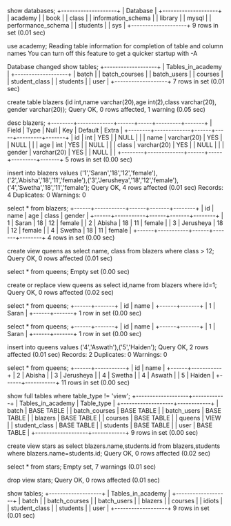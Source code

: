 show databases;
+--------------------+
| Database           |
+--------------------+
| academy            |
| book               |
| class              |
| information_schema |
| library            |
| mysql              |
| performance_schema |
| students           |
| sys                |
+--------------------+
9 rows in set (0.01 sec)

use academy;
Reading table information for completion of table and column names
You can turn off this feature to get a quicker startup with -A

Database changed
show tables;
+-------------------+
| Tables_in_academy |
+-------------------+
| batch             |
| batch_courses     |
| batch_users       |
| courses           |
| student_class     |
| students          |
| user              |
+-------------------+
7 rows in set (0.01 sec)


create table blazers (id int,name varchar(20),age int(2),class varchar(20), gender varchar(20));
Query OK, 0 rows affected, 1 warning (0.05 sec)

desc blazers;
+--------+-------------+------+-----+---------+-------+
| Field  | Type        | Null | Key | Default | Extra |
+--------+-------------+------+-----+---------+-------+
| id     | int         | YES  |     | NULL    |       |
| name   | varchar(20) | YES  |     | NULL    |       |
| age    | int         | YES  |     | NULL    |       |
| class  | varchar(20) | YES  |     | NULL    |       |
| gender | varchar(20) | YES  |     | NULL    |       |
+--------+-------------+------+-----+---------+-------+
5 rows in set (0.00 sec)


insert into blazers values ('1','Saran','18','12','female'),('2','Abisha','18','11','female'),('3','Jerusheya','18','12','female'),('4','Swetha','18','11','female');
Query OK, 4 rows affected (0.01 sec)
Records: 4  Duplicates: 0  Warnings: 0

select * from blazers;
+------+-----------+------+-------+--------+
| id   | name      | age  | class | gender |
+------+-----------+------+-------+--------+
|    1 | Saran     |   18 | 12    | female |
|    2 | Abisha    |   18 | 11    | female |
|    3 | Jerusheya |   18 | 12    | female |
|    4 | Swetha    |   18 | 11    | female |
+------+-----------+------+-------+--------+
4 rows in set (0.00 sec)

create view queens as select name, class from blazers where class > 12;
Query OK, 0 rows affected (0.01 sec)

select * from queens;
Empty set (0.00 sec)


create or replace view queens as select id,name from blazers where id=1;
Query OK, 0 rows affected (0.02 sec)

select * from queens;
+------+-------+
| id   | name  |
+------+-------+
|    1 | Saran |
+------+-------+
1 row in set (0.00 sec)

select * from queens;
+------+-------+
| id   | name  |
+------+-------+
|    1 | Saran |
+------+-------+
1 row in set (0.00 sec)

insert into queens values ('4','Aswath'),('5','Haiden');
Query OK, 2 rows affected (0.01 sec)
Records: 2  Duplicates: 0  Warnings: 0

select * from queens;
+------+-----------+
| id   | name      |
+------+-----------+
|    2 | Abisha    |
|    3 | Jerusheya |
|    4 | Swetha    |
|    4 | Aswath    |
|    5 | Haiden    |
+------+-----------+
11 rows in set (0.00 sec)

show full tables where table_type != 'view';
+-------------------+------------+
| Tables_in_academy | Table_type |
+-------------------+------------+
| batch             | BASE TABLE |
| batch_courses     | BASE TABLE |
| batch_users       | BASE TABLE |
| blazers           | BASE TABLE |
| courses           | BASE TABLE |
| queens            | VIEW       |
| student_class     | BASE TABLE |
| students          | BASE TABLE |
| user              | BASE TABLE |
+-------------------+------------+
9 rows in set (0.00 sec)

create view stars as  select blazers.name,students.id from blazers,students where blazers.name=students.id;
Query OK, 0 rows affected (0.02 sec)

select * from stars;
Empty set, 7 warnings (0.01 sec)

drop view  stars;
Query OK, 0 rows affected (0.01 sec)

show tables;
+-------------------+
| Tables_in_academy |
+-------------------+
| batch             |
| batch_courses     |
| batch_users       |
| blazers           |
| courses           |
| idiots            |
| student_class     |
| students          |
| user              |
+-------------------+
9 rows in set (0.01 sec)


